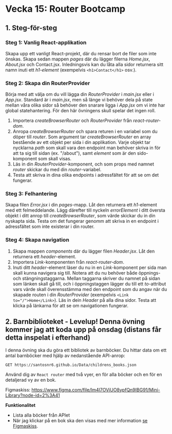 # Vecka 15: Router Bootcamp

## 1. Steg-för-steg

### Steg 1: Vanlig React-applikation

Skapa upp ett vanligt React-projekt, där du rensar bort de filer som inte önskas. Skapa sedan mappen *pages* där du lägger filerna *Home.jsx*, *About.jsx* och Contact.jsx. 
Inledningsvis kan du låta alla sidor returnera sitt namn inuti ett *h1-element* (exempelvis ```<h1>Contact</h1>``` osv.).

### Steg 2: Skapa din RouterProvider

Börja med att välja om du vill lägga din *RouterProvider* i *main.jsx* eller i *App.jsx*. Standard är i *main.jsx*, men så länge vi behöver dela på state mellan våra olika sidor så behöver den snarare ligga i *App.jsx* om vi inte har global statehantering. 
För den här övningens skull spelar det ingen roll. 

1. Importera *createBrowserRouter* och *RouterProvider* från *react-router-dom*.
2. Anropa *createBrowserRouter* och spara returen i en variabel som du döper till *router*. Som argument tar *createBrowserRouter* en array bestående av ett objekt per sida i din applikation. Varje objekt tar nycklarna *path* som skall vara den endpoint man behöver skriva in för att ta sig till sidan (ex. "/about"), samt *element* som är den sido-komponent som skall visas.
3. Läs in din *RouterProvider*-komponent, och som props med namnet *router* skickar du med din *router*-variabel.
4. Testa att skriva in dina olika endpoints i adressfältet för att se om det fungerar.

### Steg 3: Felhantering

Skapa filen *Error.jsx* i din *pages*-mapp. Låt den returnera ett *h1*-element med ett felmeddelande. Lägg därefter till nyckeln *errorElement* i ditt översta objekt i ditt anrop till *createBrowserRouter*, som värde skickar du in din nyskapta sida. Testa om det fungerar genomm att skriva in en endpoint i adressfältet som inte existerar i din router.

### Steg 4: Skapa navigation

1. Skapa mappen *components* där du lägger filen *Header.jsx*. Låt den returnera ett *header*-element.
2. Importera *Link*-komponenten från *react-router-dom*.
3. Inuti ditt *header*-element läser du nu in en *Link*-komponent per sida man skall kunna navigera sig till. Notera att du nu behöver både öppnings- och stängningstaggarna. Mellan taggarna skriver du namnet på sidan som länken skall gå till, och i öppningstaggen lägger du till ett *to*-attribut vars värde skall överensstämma med den endpoint som du angav när du skapade routen i din *RouterProvider* (exempelvis ```<Link to="/">Home</Link>```). Läs in dein *Header* på alla dina sidor. Testa att klicka på länkarna för att se om navigationen fungerar.

## 2. Barnbiblioteket - Levelup! Denna övning kommer jag att koda upp på onsdag (distans får detta inspelat i efterhand)

I denna övning ska du göra ett bibliotek av barnböcker. Du hittar data om ett antal barnböcker med hjälp av nedanstående API-anrop:
```
GET https://santosnr6.github.io/Data/childrens_books.json
```

Använd dig av `React router` med två vyer, en för alla böcker och en för en detaljerad vy av en bok.

Figmaskiss: https://www.figma.com/file/lm4l7OViUO8ypfQn9IBG91/Mini-Library?node-id=2%3A41

**Funktionalitet**

* Lista alla böcker från APIet
* När jag klickar på en bok ska den visas med mer information [se Figmaskiss](https://www.figma.com/file/lm4l7OViUO8ypfQn9IBG91/Mini-Library?node-id=2%3A41).

